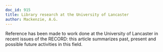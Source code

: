 ```yaml
---
doc_id: 915
title: Library research at the University of Lancaster
author: Mackenzie, A.G.
---
```


Reference has been made to work done at the University of Lancaster in recent
issues of the RECORD:  this article  summarizes past, present and possible
future activities in this field.